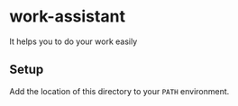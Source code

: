 # work-assistant
It helps you to do your work easily

## Setup

Add the location of this directory to your `PATH` environment.

